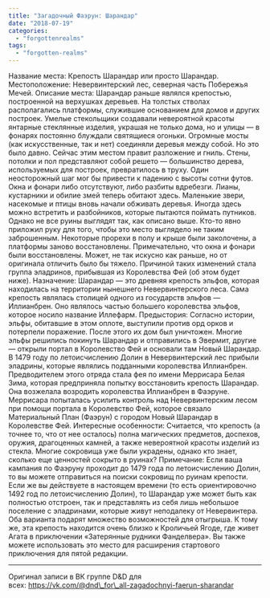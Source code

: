 ```yaml
---
title: "Загадочный Фаэрун: Шарандар"
date: "2018-07-19"
categories: 
  - "forgottenrealms"
tags: 
  - "forgotten-realms"
---
```


Название места: Крепость Шарандар или просто Шарандар. Местоположение: Невервинтерский лес, северная часть Побережья Мечей. Описание места: Шарандар раньше являлся крепостью, построенной на верхушках деревьев. На толстых стволах располагались платформы, служившие основанием для домов и других построек. Умелые стекольщики создавали невероятной красоты янтарные стеклянные изделия, украшая не только дома, но и улицы — в фонарях постоянно блуждали святящиеся огоньки. Огромные мосты (как искусственные, так и нет) соединяли деревья между собой. Но это было давно. Сейчас этим местом правит разложение и гниль. Стены, потолки и пол представляют собой решето — большинство дерева, используемых для построек, превратилось в труху. Один неосторожный шаг мог бы привести к падению с высоты сотни футов. Окна и фонари либо отсутствуют, либо разбиты вдребезги. Лианы, кустарники и обилие змей теперь обитают здесь. Маленькие звери, насекомые и птицы вновь начали обживать деревья. Иногда здесь можно встретить и разбойников, которые пытаются поймать путников. Однако не все руины выглядят так, как описано выше. Кто-то явно приложил руку для того, чтобы это место выглядело не таким заброшенным. Некоторые прорехи в полу и крыше были заколочены, а платформы заново восстановлены. Примечательно, что окна и фонари были восстановлены. Может, не так искусно как раньше, но от оригинала отличить было бы тяжело. Причиной таких изменений стала группа эладринов, прибывшая из Королевства Фей (об этом будет ниже). Назначение: Шарандар — это древняя крепость эльфов, которая находилась на территории нынешнего Невервинтерского леса. Сама крепость являлась столицей одного из государств эльфов — Иллианбрен. Оно являлось частью большего королевства эльфов, которое носило название Иллефарм. Предыстория: Согласно истории, эльфы, обитавшие в этом оплоте, выступили против орд орков и потерпели поражение. После этого их дом был уничтожен. Многие эльфы решились покинуть Шарандар и отправились в Эвермит, другие — открыли портал в Королевство Фей и основали там Новый Шарандар. В 1479 году по летоисчислению Долин в Невервинтерский лес прибыли эладрины, которые являлись подданными королевства Иллианбрен. Предводителем этого отряда стала фея по имени Меррисара Белая Зима, которая предприняла попытку восстановить крепость Шарандар. Она возжелала возродить королевства Иллианбрен в Фаэруне. Меррисара попыталась усилить контроль над Невервинтерским лесом при помощи портала в Королевство Фей, которое связало Материальный План (Фаэрун) с городом Новый Шарандар в Королевстве Фей. Интересные особенности: Считается, что крепость (а точнее то, что от нее осталось) полна магических предметов, доспехов, оружия, драгоценных камней, а также невероятной красоты изделий из стекла. Многие сокровища уже были украдены, однако кто знает, сколько еще ценностей сокрыто в руинах? Примечание: Если ваша кампания по Фаэруну проходит до 1479 года по летоисчислению Долин, то вы можете отправиться на поиски сокровищ по руинам крепости. Если же вы действуете в настоящем времени (то есть ориентировочно 1492 год по летоисчислению Долин), то Шарандар уже может быть как полностью отстроен, так и представлять из себя лишь небольшое поселение с эладринами, которые живут неподалеку от Невервинтера. Оба варианта подарят множество возможностей для отыгрыша. К тому же, эта крепость находится очень близко к Кроличьей Ягоде, где живет Агата в приключении «Затерянные рудники Фанделвера». Вы также можете использовать это место для расширения стартового приключения для пятой редакции.

* * *

Оригинал записи в ВК группе D&D для всех: https://vk.com/@dnd\_for\_all-zagadochnyi-faerun-sharandar
